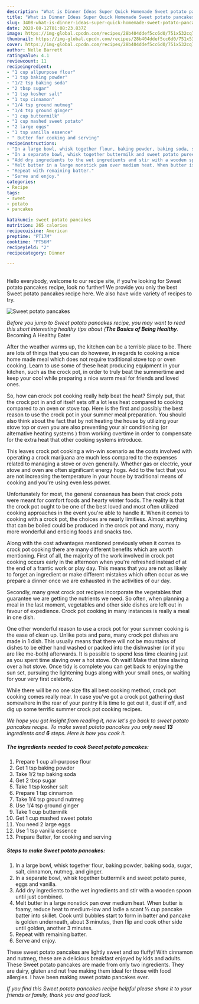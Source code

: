 ```yaml
---
description: "What is Dinner Ideas Super Quick Homemade Sweet potato pancakes"
title: "What is Dinner Ideas Super Quick Homemade Sweet potato pancakes"
slug: 3408-what-is-dinner-ideas-super-quick-homemade-sweet-potato-pancakes
date: 2020-08-12T01:08:23.837Z
image: https://img-global.cpcdn.com/recipes/28b404ddef5cc6d0/751x532cq70/sweet-potato-pancakes-recipe-main-photo.jpg
thumbnail: https://img-global.cpcdn.com/recipes/28b404ddef5cc6d0/751x532cq70/sweet-potato-pancakes-recipe-main-photo.jpg
cover: https://img-global.cpcdn.com/recipes/28b404ddef5cc6d0/751x532cq70/sweet-potato-pancakes-recipe-main-photo.jpg
author: Nelle Barrett
ratingvalue: 4.1
reviewcount: 11
recipeingredient:
- "1 cup allpurpose flour"
- "1 tsp baking powder"
- "1/2 tsp baking soda"
- "2 tbsp sugar"
- "1 tsp kosher salt"
- "1 tsp cinnamon"
- "1/4 tsp ground nutmeg"
- "1/4 tsp ground ginger"
- "1 cup buttermilk"
- "1 cup mashed sweet potato"
- "2 large eggs"
- "1 tsp vanilla essence"
- " Butter for cooking and serving"
recipeinstructions:
- "In a large bowl, whisk together flour, baking powder, baking soda, sugar, salt, cinnamon, nutmeg, and ginger."
- "In a separate bowl, whisk together buttermilk and sweet potato puree, eggs and vanilla."
- "Add dry ingredients to the wet ingredients and stir with a wooden spoon until just combined."
- "Melt butter in a large nonstick pan over medium heat. When butter is foamy, reduce heat to medium-low and ladle a scant ½ cup pancake batter into skillet. Cook until bubbles start to form in batter and pancake is golden underneath, about 3 minutes, then flip and cook other side until golden, another 3 minutes."
- "Repeat with remaining batter."
- "Serve and enjoy."
categories:
- Recipe
tags:
- sweet
- potato
- pancakes

katakunci: sweet potato pancakes 
nutrition: 265 calories
recipecuisine: American
preptime: "PT17M"
cooktime: "PT56M"
recipeyield: "2"
recipecategory: Dinner

---
```

<br>
Hello everybody, welcome to our recipe site, if you're looking for Sweet potato pancakes recipe, look no further! We provide you only the best Sweet potato pancakes recipe here. We also have wide variety of recipes to try.
<br>


![Sweet potato pancakes](https://img-global.cpcdn.com/recipes/28b404ddef5cc6d0/751x532cq70/sweet-potato-pancakes-recipe-main-photo.jpg)

<i>Before you jump to Sweet potato pancakes recipe, you may want to read this short interesting healthy tips about {<strong>The Basics of Being Healthy</strong>.</i>
Becoming A Healthy Eater


After the weather warms up, the kitchen can be a terrible place to be. There are lots of things that you can do however, in regards to cooking a nice home made meal which does not require traditional stove top or oven cooking. Learn to use some of these heat producing equipment in your kitchen, such as the crock pot, in order to truly beat the summertime and keep your cool while preparing a nice warm meal for friends and loved ones.

So, how can crock pot cooking really help beat the heat? Simply put, that the crock pot in and of itself sets off a lot less heat compared to cooking compared to an oven or stove top. Here is the first and possibly the best reason to use the crock pot in your summer meal preparation. You should also think about the fact that by not heating the house by utilizing your stove top or oven you are also preventing your air conditioning (or alternative heating systems ) from working overtime in order to compensate for the extra heat that other cooking systems introduce.

This leaves crock pot cooking a win-win scenario as the costs involved with operating a crock marijuana are much less compared to the expenses related to managing a stove or oven generally. Whether gas or electric, your stove and oven are often significant energy hogs. Add to the fact that you are not increasing the temperature in your house by traditional means of cooking and you're using even less power.

Unfortunately for most, the general consensus has been that crock pots were meant for comfort foods and hearty winter foods.  The reality is that the crock pot ought to be one of the best loved and most often utilized cooking approaches in the event you're able to handle it. When it comes to cooking with a crock pot, the choices are nearly limitless.  Almost anything that can be boiled could be produced in the crock pot and many, many more wonderful and enticing foods and snacks too.



Along with the cost advantages mentioned previously when it comes to crock pot cooking there are many different benefits which are worth mentioning. First of all, the majority of the work involved in crock pot cooking occurs early in the afternoon when you're refreshed instead of at the end of a frantic work or play day. This means that you are not as likely to forget an ingredient or make different mistakes which often occur as we prepare a dinner once we are exhausted in the activities of our day.

Secondly, many great crock pot recipes incorporate the vegetables that guarantee we are getting the nutrients we need. So often, when planning a meal in the last moment, vegetables and other side dishes are left out in favour of expedience. Crock pot cooking in many instances is really a meal in one dish.

One other wonderful reason to use a crock pot for your summer cooking is the ease of clean up.  Unlike pots and pans, many crock pot dishes are made in 1 dish. This usually means that there will not be mountains of dishes to be either hand washed or packed into the dishwasher (or if you are like me-both) afterwards. It is possible to spend less time cleaning just as you spent time slaving over a hot stove. Oh wait! Make that time slaving over a hot stove. Once tidy is complete you can get back to enjoying the sun set, pursuing the lightening bugs along with your small ones, or waiting for your very first celebrity.

While there will be no one size fits all best cooking method, crock pot cooking comes really near. In case you've got a crock pot gathering dust somewhere in the rear of your pantry it is time to get out it, dust if off, and dig up some terrific summer crock pot cooking recipes.


<i>We hope you got insight from reading it, now let's go back to sweet potato pancakes recipe. To make sweet potato pancakes you only need <strong>13</strong> ingredients and <strong>6</strong> steps. Here is how you cook it.
</i>

##### The ingredients needed to cook Sweet potato pancakes:

1. Prepare 1 cup all-purpose flour
1. Get 1 tsp baking powder
1. Take 1/2 tsp baking soda
1. Get 2 tbsp sugar
1. Take 1 tsp kosher salt
1. Prepare 1 tsp cinnamon
1. Take 1/4 tsp ground nutmeg
1. Use 1/4 tsp ground ginger
1. Take 1 cup buttermilk
1. Get 1 cup mashed sweet potato
1. You need 2 large eggs
1. Use 1 tsp vanilla essence
1. Prepare  Butter, for cooking and serving


##### Steps to make Sweet potato pancakes:

1. In a large bowl, whisk together flour, baking powder, baking soda, sugar, salt, cinnamon, nutmeg, and ginger.
1. In a separate bowl, whisk together buttermilk and sweet potato puree, eggs and vanilla.
1. Add dry ingredients to the wet ingredients and stir with a wooden spoon until just combined.
1. Melt butter in a large nonstick pan over medium heat. When butter is foamy, reduce heat to medium-low and ladle a scant ½ cup pancake batter into skillet. Cook until bubbles start to form in batter and pancake is golden underneath, about 3 minutes, then flip and cook other side until golden, another 3 minutes.
1. Repeat with remaining batter.
1. Serve and enjoy.


These sweet potato pancakes are lightly sweet and so fluffy! With cinnamon and nutmeg, these are a delicious breakfast enjoyed by kids and adults. These Sweet potato pancakes are made from only two ingredients. They are dairy, gluten and nut free making them ideal for those with food allergies. I have been making sweet potato pancakes ever. 

<i>If you find this Sweet potato pancakes recipe helpful please share it to your friends or family, thank you and good luck.</i>
